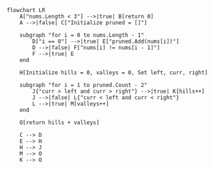 ﻿```mermaid
flowchart LR
    A["nums.Length < 3"] -->|true| B[return 0]
    A -->|false| C["Initialize pruned = []"]
    
    subgraph "for i = 0 to nums.Length - 1"
        D["i == 0"] -->|true| E["pruned.Add(nums[i])"]
        D -->|false| F["nums[i] != nums[i - 1]"]
        F -->|true| E
    end

    H[Initialize hills = 0, valleys = 0, Set left, curr, right]

    subgraph "for i = 1 to pruned.Count - 2"
        J{"curr > left and curr > right"} -->|true| K[hills++]
        J -->|false| L{"curr < left and curr < right"}
        L -->|true| M[valleys++]
    end

    O[return hills + valleys]

    C --> D
    E --> H
    H --> J
    M --> O
    K --> O
```